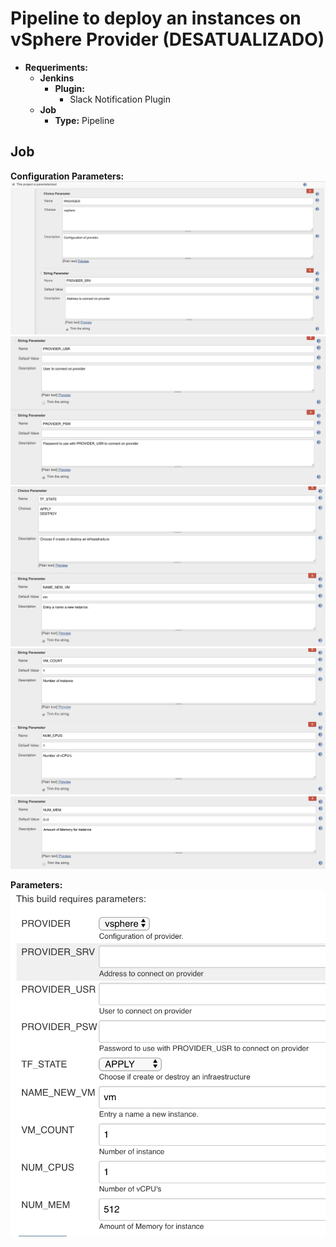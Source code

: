 # **Pipeline to deploy an instances on vSphere Provider** (DESATUALIZADO)

- **Requeriments:**  
  - **Jenkins**
    - **Plugin:** 
      - Slack Notification Plugin
  - **Job**
    - **Type:** Pipeline

## **Job**

**Configuration Parameters:**
![Parameters to job](/docs/img/img2.png)
![Parameters to job](/docs/img/img3.png)
![Parameters to job](/docs/img/img4.png)
![Parameters to job](/docs/img/img5.png)
![Parameters to job](/docs/img/img6.png)

**Parameters:**
![Parameters to job](/docs/img/img1.png)
